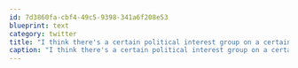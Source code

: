 ```yaml
---
id: 7d3860fa-cbf4-49c5-9398-341a6f208e53
blueprint: text
category: twitter
title: "I think there's a certain political interest group on a certain local media website that's getting far more coverage than they deserve."
caption: "I think there's a certain political interest group on a certain local media website that's getting far more coverage than they deserve."
---
```

